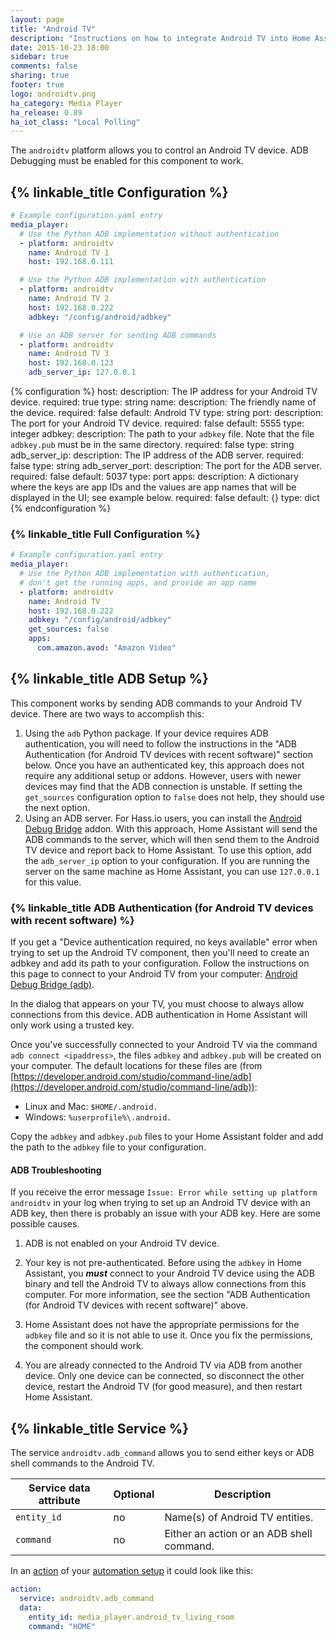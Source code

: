 ```yaml
---
layout: page
title: "Android TV"
description: "Instructions on how to integrate Android TV into Home Assistant."
date: 2015-10-23 18:00
sidebar: true
comments: false
sharing: true
footer: true
logo: androidtv.png
ha_category: Media Player
ha_release: 0.89
ha_iot_class: "Local Polling"
---
```



The `androidtv` platform allows you to control an Android TV device.  ADB Debugging must be enabled for this component to work.  


## {% linkable_title Configuration %}

```yaml
# Example configuration.yaml entry
media_player:
  # Use the Python ADB implementation without authentication
  - platform: androidtv
    name: Android TV 1
    host: 192.168.0.111

  # Use the Python ADB implementation with authentication
  - platform: androidtv
    name: Android TV 2
    host: 192.168.0.222
    adbkey: "/config/android/adbkey"

  # Use an ADB server for sending ADB commands
  - platform: androidtv
    name: Android TV 3
    host: 192.168.0.123
    adb_server_ip: 127.0.0.1
```

{% configuration %}
host:
  description: The IP address for your Android TV device.
  required: true
  type: string
name:
  description: The friendly name of the device.
  required: false
  default: Android TV
  type: string
port:
  description: The port for your Android TV device.
  required: false
  default: 5555
  type: integer
adbkey:
  description: The path to your `adbkey` file.  Note that the file `adbkey.pub` must be in the same directory.
  required: false
  type: string
adb_server_ip:
  description: The IP address of the ADB server.
  required: false
  type: string
adb_server_port:
  description: The port for the ADB server.
  required: false
  default: 5037
  type: port
apps:
  description: A dictionary where the keys are app IDs and the values are app names that will be displayed in the UI; see example below.
  required: false
  default: {}
  type: dict
{% endconfiguration %}


### {% linkable_title Full Configuration %}

```yaml
# Example configuration.yaml entry
media_player:
  # Use the Python ADB implementation with authentication,
  # don't get the running apps, and provide an app name
  - platform: androidtv
    name: Android TV
    host: 192.168.0.222
    adbkey: "/config/android/adbkey"
    get_sources: false
    apps:
      com.amazon.avod: "Amazon Video"
```


## {% linkable_title ADB Setup %}

This component works by sending ADB commands to your Android TV device.  There are two ways to accomplish this:

1. Using the `adb` Python package.  If your device requires ADB authentication, you will need to follow the instructions in the "ADB Authentication (for Android TV devices with recent software)" section below.  Once you have an authenticated key, this approach does not require any additional setup or addons.  However, users with newer devices may find that the ADB connection is unstable.  If setting the `get_sources` configuration option to `false` does not help, they should use the next option.  
2. Using an ADB server.  For Hass.io users, you can install the [Android Debug Bridge](https://github.com/hassio-addons/addon-adb/blob/v0.1.0/README.md) addon.  With this approach, Home Assistant will send the ADB commands to the server, which will then send them to the Android TV device and report back to Home Assistant.  To use this option, add the `adb_server_ip` option to your configuration.  If you are running the server on the same machine as Home Assistant, you can use `127.0.0.1` for this value.


### {% linkable_title ADB Authentication (for Android TV devices with recent software) %}

If you get a "Device authentication required, no keys available" error when trying to set up the Android TV component, then you'll need to create an adbkey and add its path to your configuration.  Follow the instructions on this page to connect to your Android TV from your computer: [Android Debug Bridge (adb)](https://developer.android.com/studio/command-line/adb).  

<p class='note warning'>
  In the dialog that appears on your TV, you must choose to always allow connections from this device.  ADB authentication in Home Assistant will only work using a trusted key.
</p>

Once you've successfully connected to your Android TV via the command `adb connect <ipaddress>`, the files `adbkey` and `adbkey.pub` will be created on your computer.  The default locations for these files are (from [https://developer.android.com/studio/command-line/adb](https://developer.android.com/studio/command-line/adb)):

* Linux and Mac: `$HOME/.android.`
* Windows: `%userprofile%\.android.`

Copy the `adbkey` and `adbkey.pub` files to your Home Assistant folder and add the path to the `adbkey` file to your configuration.  


#### ADB Troubleshooting

If you receive the error message `Issue: Error while setting up platform androidtv` in your log when trying to set up an Android TV device with an ADB key, then there is probably an issue with your ADB key.  Here are some possible causes.

1. ADB is not enabled on your Android TV device.  

2. Your key is not pre-authenticated.  Before using the `adbkey` in Home Assistant, you _**must**_ connect to your Android TV device using the ADB binary and tell the Android TV to always allow connections from this computer.  For more information, see the section "ADB Authentication (for Android TV devices with recent software)" above.

3. Home Assistant does not have the appropriate permissions for the `adbkey` file and so it is not able to use it.  Once you fix the permissions, the component should work.

4. You are already connected to the Android TV via ADB from another device.  Only one device can be connected, so disconnect the other device, restart the Android TV (for good measure), and then restart Home Assistant.  


## {% linkable_title Service %}

The service `androidtv.adb_command` allows you to send either keys or ADB shell commands to the Android TV.

| Service data attribute | Optional | Description |
| ---------------------- | -------- | ----------- |
| `entity_id`            |       no | Name(s) of Android TV entities.
| `command`              |       no | Either an action or an ADB shell command.

In an [action](/getting-started/automation-action/) of your [automation setup](/getting-started/automation/) it could look like this:

```yaml
action:
  service: androidtv.adb_command
  data:
    entity_id: media_player.android_tv_living_room
    command: "HOME"
```
